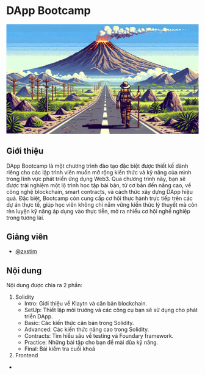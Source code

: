 # DApp Bootcamp

![DApp Bootcamp](../klaytn-dapp-bootcamp.webp)

## Giới thiệu
​DApp Bootcamp là một chương trình đào tạo đặc biệt được thiết kế dành riêng cho các lập trình viên muốn mở rộng kiến thức và kỹ năng của mình trong lĩnh vực phát triển ứng dụng Web3. Qua chương trình này, bạn sẽ được trải nghiệm một lộ trình học tập bài bản, từ cơ bản đến nâng cao, về công nghệ blockchain, smart contracts, và cách thức xây dựng DApp hiệu quả. Đặc biệt, Bootcamp còn cung cấp cơ hội thực hành trực tiếp trên các dự án thực tế, giúp học viên không chỉ nắm vững kiến thức lý thuyết mà còn rèn luyện kỹ năng áp dụng vào thực tiễn, mở ra nhiều cơ hội nghề nghiệp trong tương lai.

## Giảng viên
- [@zxstim](https://github.com/zxstim)

## Nội dung
Nội dung được chia ra 2 phần:
1. Solidity
   - Intro: Giới thiệu về Klaytn và căn bản blockchain.
   - SetUp: Thiết lập môi trường và các công cụ bạn sẽ sử dụng cho phát triển DApp.
   - Basic: Các kiến thức căn bản trong Solidity.
   - Advanced: Các kiến thức nâng cao trong Solidity.
   - Contracts: Tìm hiểu sâu về testing và Foundary framework.
   - Practice: Những bài tập cho bạn để mài dũa kỹ năng.
   - Final: Bài kiểm tra cuối khoá
2. Frontend
  - 
